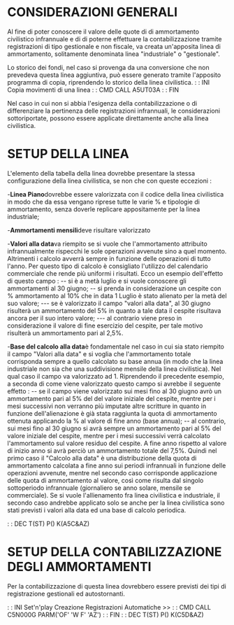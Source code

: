 # CONSIDERAZIONI GENERALI

Al fine di poter conoscere il valore delle quote di di ammortamento civilistico infrannuale  e di di poterne effettuare la contabilizzazione tramite registrazioni di tipo gestionale e non fiscale, va creata un'apposita linea di ammortamento, solitamente denominata linea "industriale" o "gestionale".

Lo storico dei fondi, nel caso si provenga da una conversione che non prevedeva questa linea aggiuntiva, può essere generato tramite l'apposito programma di copia, riprendendo lo storico della linea civilistica.
 :  : INI Copia movimenti di una linea
 :  : CMD CALL A5UT03A
 :  : FIN

Nel caso in cui non si abbia l'esigenza della contabilizzazione o di differenziare la pertinenza delle registrazioni infrannuali, le considerazioni sottoriportate, possono essere applicate direttamente anche alla linea civilistica.

# SETUP DELLA LINEA

L'elemento della tabella della linea dovrebbe presentare la stessa configurazione della linea civilistica, se non che con queste eccezioni : 


-**Linea Piano**dovrebbe essere valorizzata con il codice della linea civilistica in modo che da essa vengano riprese tutte le varie % e tipologie di ammortamento, senza doverle replicare appositamente per la linea industriale;

-**Ammortamenti mensili**deve risultare valorizzato

-**Valori alla data**va riempito se si vuole che l'ammortamento attribuito infrannualmente rispecchi le sole operazioni avvenute sino a quel momento. Altrimenti i calcolo avverrà sempre in funzione delle operazioni di tutto l'anno. Per questo tipo di calcolo è consigliato l'utilizzo del calendario commerciale che rende più uniformi i risultati. Ecco un esempio dell'effetto di questo campo : 
-- si è a metà luglio e si vuole conoscere gli ammortamenti al 30 giugno;
-- si prenda in considerazione un cespite con % ammortamento al 10% che in data 1 Luglio è stato alienato per la metà del suo valore;
--- se è valorizzato il campo "valori alla data", al 30 giugno risulterà un ammortamento del 5% in quanto a tale data il cespite risultava ancora per il suo intero valore;
--- al contrario viene preso in considerazione il valore di fine esercizio del cespite, per tale
motivo risulterà un ammortamento pari al 2,5%.

-**Base del calcolo alla data**è fondamentale nel caso in cui sia stato riempito il campo "Valori alla data" e si voglia che l'ammortamento totale corrisponda sempre a quello calcolato su base annua (in modo che la linea industriale non sia che una suddivisione mensile della linea civilistica). Nel qual caso il campo va valorizzato ad 1. Riprendendo il precedente esempio, a seconda di come viene valorizzato questo campo si avrebbe il seguente effetto : 
-- se il campo viene valorizzato sui mesi fino al 30 giugno avrò un ammortamento pari al 5% del del valore iniziale del cespite, mentre per i mesi successivi non verranno più imputate altre scritture in quanto in funzione dell'alienazione è già stata raggiunta la quota di ammortamento ottenuta applicando la % al valore di fine anno (base annua);
-- al contrario, sui mesi fino al 30 giugno si avrà sempre un ammortamento pari al 5% del valore iniziale del cespite, mentre per i mesi successivi verrà calcolato l'ammortamento sul valore residuo del cespite. A fine anno rispetto al valore di inizio anno si avrà perciò un ammortamento totale del 7,5%. Quindi nel primo caso il "Calcolo alla data" è una distribuzione della quota di ammortamento calcolata a fine anno sui periodi infrannuali in funzione delle operazioni avvenute, mentre nel secondo caso corrisponde applicazione delle quota di ammortamento al valore, così come risulta dal singolo sottoperiodo infrannuale (giornaliero se anno solare, mensile se commerciale).
Se si vuole l'allienamento fra linea civilistica e industriale, il secondo caso andrebbe applicato solo se anche per la linea civilistica sono stati previsti i valori alla data ed una base di calcolo periodica.


 :  : DEC T(ST) P() K(A5C&AZ)

# SETUP DELLA CONTABILIZZAZIONE DEGLI AMMORTAMENTI

Per la contabilizzazione di questa linea dovrebbero essere previsti dei tipi di registrazione gestionali ed autostornanti.

 :  : INI Set'n'play Creazione Registrazioni Automatiche >>
 :  : CMD CALL C5N000G PARM('OF' 'W F' 'AZ')
 :  : FIN
 :  : DEC T(ST) P() K(C5D&AZ)
